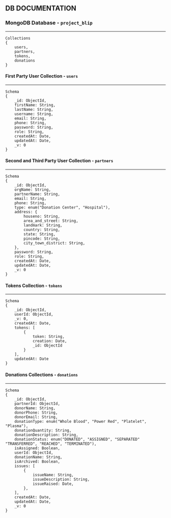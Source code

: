 ## DB DOCUMENTATION

### MongoDB Database - `project_blip`

---

```
Collections
{
    users,
    partners,
    tokens,
    donations
}
```

#### First Party User Collection - `users`

---

```
Schema
{
    _id: ObjectId,
    firstName: String,
    lastName: String,
    username: String,
    email: String,
    phone: String,
    password: String,
    role: String,
    createdAt: Date,
    updatedAt: Date,
    _v: 0
}
```

#### Second and Third Party User Collection - `partners`

---

```
Schema
{
    _id: ObjectId,
    orgName: String,
    partnerName: String,
    email: String,
    phone: String,
    type: enum("Donation Center", "Hospital"),
    address: {
        houseno: String,
        area_and_street: String,
        landmark: String,
        country: String,
        state: String,
        pincode: String,
        city_town_district: String,
    },
    password: String,
    role: String,
    createdAt: Date,
    updatedAt: Date,
    _v: 0
}
```

#### Tokens Collection - `tokens`

---

```
Schema
{
    _id: ObjectId,
    userId: ObjectId,
    _v: 0,
    createdAt: Date,
    tokens: [
        {
            token: String,
            creation: Date,
            _id: ObjectId
        }
    ],
    updatedAt: Date
}
```

#### Donations Collections - `donations`

---

```
Schema
{
    _id: ObjectId,
    partnerId: ObjectId,
    donorName: String,
    donorPhone: String,
    donorEmail: String,
    donationType: enum("Whole Blood", "Power Red", "Platelet", "Plasma"),
    donationQuantity: String,
    donationDescription: String,
    donationStatus: enum("DONATED", "ASSIGNED", "SEPARATED" "TRANSFERRED", "REACHED", "TERMINATED"),
    isAssigned: Boolean,
    userId: ObjectId,
    donationName: String,
    isArchived: Boolean,
    issues: [
        {
            issueName: String,
            issueDescription: String,
            issueRaised: Date,
        },
    ],
    createdAt: Date,
    updatedAt: Date,
    _v: 0
}
```

